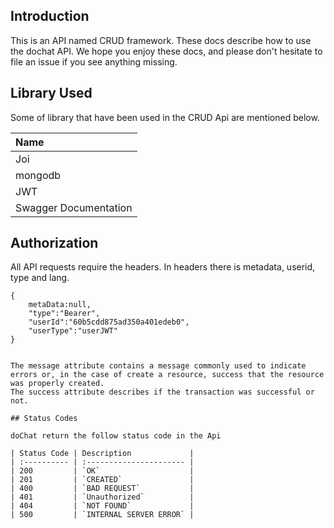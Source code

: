 
## Introduction

This is an API named CRUD framework.
These docs describe how to use the dochat API. We hope you enjoy these docs, and please don't hesitate to file an issue if you see anything missing.

## Library Used
Some of library that have been used in the CRUD Api are mentioned below.

| Name |
| :--
| Joi
| mongodb
| JWT
| Swagger Documentation

## Authorization

All API requests require the headers. In headers there is metadata, userid, type and lang.

```
{
    metaData:null,
    "type":"Bearer",
    "userId":"60b5cdd875ad350a401edeb0",
    "userType":"userJWT"
}


The message attribute contains a message commonly used to indicate errors or, in the case of create a resource, success that the resource was properly created.
The success attribute describes if the transaction was successful or not.

## Status Codes

doChat return the follow status code in the Api

| Status Code | Description             |
| :---------- | :---------------------- |
| 200         | `OK`                    |
| 201         | `CREATED`               |
| 400         | `BAD REQUEST`           |
| 401         | `Unauthorized`          |
| 404         | `NOT FOUND`             |
| 500         | `INTERNAL SERVER ERROR` |
